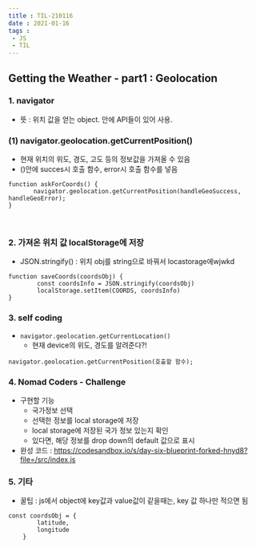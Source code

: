 ```yaml
---
title : TIL-210116
date : 2021-01-16
tags :
 - JS
 - TIL
---
```


## Getting the Weather  - part1 : Geolocation


### 1. navigator
* 뜻 : 위치 값을 얻는 object. 안에 API들이 있어 사용.

### (1) navigator.geolocation.getCurrentPosition()
* 현재 위치의 위도, 경도, 고도 등의 정보값을 가져올 수 있음
* ()안에 succes시 호출 함수, error시 호출 함수를 넣음
```
function askForCoords() {
       navigator.geolocation.getCurrentPosition(handleGeoSuccess, handleGeoError);
}
```
<br>

### 2. 가져온 위치 값 localStorage에 저장
* JSON.stringify() : 위치 obj를 string으로 바꿔서 locastorage에wjwkd
```
function saveCoords(coordsObj) {
        const coordsInfo = JSON.stringify(coordsObj)
        localStorage.setItem(COORDS, coordsInfo)
}
```

### 3. self coding

* `navigator.geolocation.getCurrentLocation()`
    * 현재 device의 위도, 경도를 알려준다?!

```
navigator.geolocation.getCurrentPosition(호출할 함수);
```


### 4. Nomad Coders - Challenge 
* 구현할 기능
    * 국가정보 선택
    * 선택한 정보를 local storage에 저장
    * local storage에 저장된 국가 정보 있는지 확인
    * 있다면, 해당 정보를 drop down의 default 값으로 표시
* 완성 코드 : https://codesandbox.io/s/day-six-blueprint-forked-hnyd8?file=/src/index.js


### 5. 기타
* 꿀팁 : js에서 object에 key값과 value값이 같을때는, key 값 하나만 적으면 됨
```
const coordsObj = {
        latitude,
        longitude
    }
```
